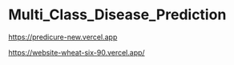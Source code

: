 # Multi_Class_Disease_Prediction

https://predicure-new.vercel.app

https://website-wheat-six-90.vercel.app/
